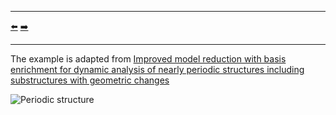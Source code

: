 ***
[⬅️](../004/README.md "Previous example")
[➡️](../006/README.md "Next example")
***

The example is adapted from [Improved model reduction with basis enrichment for dynamic analysis of nearly periodic structures including substructures with geometric changes](https://doi.org/10.1016/j.cam.2024.115844)

![Periodic structure](periodic_structure.png "Nearly periodic structure with 2D substructures including circular cores")
